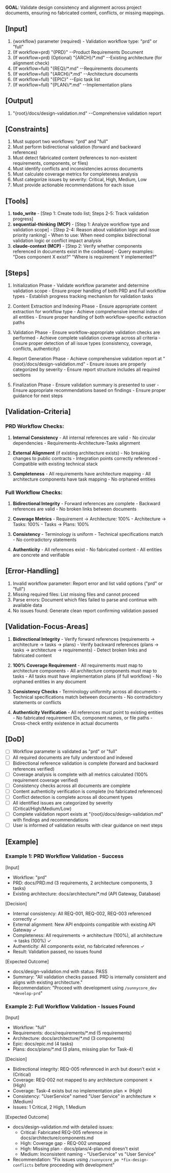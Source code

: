 **GOAL**: Validate design consistency and alignment across project documents, ensuring no fabricated content, conflicts, or missing mappings.

## [Input]
  1. {workflow} parameter (required) - Validation workflow type: "prd" or "full"
  2. (If workflow=prd) "{PRD}" --Product Requirements Document
  3. (If workflow=prd) (Optional) "{ARCH}/*.md" --Existing architecture (for alignment check)
  4. (If workflow=full) "{REQ}/*.md" --Requirements documents
  5. (If workflow=full) "{ARCH}/*.md" --Architecture documents
  6. (If workflow=full) "{EPIC}" --Epic task list
  7. (If workflow=full) "{PLAN}/*.md" --Implementation plans

## [Output]
  1. "{root}/docs/design-validation.md" --Comprehensive validation report

## [Constraints]
  1. Must support two workflows: "prd" and "full"
  2. Must perform bidirectional validation (forward and backward references)
  3. Must detect fabricated content (references to non-existent requirements, components, or files)
  4. Must identify conflicts and inconsistencies across documents
  5. Must calculate coverage metrics for completeness analysis
  6. Must categorize issues by severity: Critical, High, Medium, Low
  7. Must provide actionable recommendations for each issue

## [Tools]
  1. **todo_write**
    - [Step 1: Create todo list; Steps 2-5: Track validation progress]
  2. **sequential-thinking (MCP)**
    - [Step 1: Analyze workflow type and validation scope]
    - [Step 2-4: Reason about validation logic and issue priority ranking]
    - When to use: When need complex bidirectional validation logic or conflict impact analysis
  3. **claude-context (MCP)**
    - [Step 2: Verify whether components referenced in documents exist in the codebase]
    - Query examples: "Does component X exist?" "Where is requirement Y implemented?"

## [Steps]
  1. Initialization Phase
    - Validate workflow parameter and determine validation scope
    - Ensure proper handling of both PRD and Full workflow types
    - Establish progress tracking mechanism for validation tasks

  2. Content Extraction and Indexing Phase
    - Ensure appropriate content extraction for workflow type
    - Achieve comprehensive internal index of all entities
    - Ensure proper handling of both workflow-specific extraction paths

  3. Validation Phase
    - Ensure workflow-appropriate validation checks are performed
    - Achieve complete validation coverage across all criteria
    - Ensure proper detection of all issue types (consistency, coverage, conflicts, authenticity)

  4. Report Generation Phase
    - Achieve comprehensive validation report at "{root}/docs/design-validation.md"
    - Ensure issues are properly categorized by severity
    - Ensure report structure includes all required sections

  5. Finalization Phase
    - Ensure validation summary is presented to user
    - Ensure appropriate recommendations based on findings
    - Ensure proper guidance for next steps

## [Validation-Criteria]

### PRD Workflow Checks:
  1. **Internal Consistency**
    - All internal references are valid
    - No circular dependencies
    - Requirements-Architecture-Tasks alignment
  
  2. **External Alignment** (if existing architecture exists)
    - No breaking changes to public contracts
    - Integration points correctly referenced
    - Compatible with existing technical stack
  
  3. **Completeness**
    - All requirements have architecture mapping
    - All architecture components have task mapping
    - No orphaned entities

### Full Workflow Checks:
  1. **Bidirectional Integrity**
    - Forward references are complete
    - Backward references are valid
    - No broken links between documents
  
  2. **Coverage Metrics**
    - Requirement → Architecture: 100%
    - Architecture → Tasks: 100%
    - Tasks → Plans: 100%
  
  3. **Consistency**
    - Terminology is uniform
    - Technical specifications match
    - No contradictory statements
  
  4. **Authenticity**
    - All references exist
    - No fabricated content
    - All entities are concrete and verifiable

## [Error-Handling]
  1. Invalid workflow parameter: Report error and list valid options ("prd" or "full")
  2. Missing required files: List missing files and cannot proceed
  3. Parse errors: Document which files failed to parse and continue with available data
  4. No issues found: Generate clean report confirming validation passed

## [Validation-Focus-Areas]
  1. **Bidirectional Integrity**
    - Verify forward references (requirements → architecture → tasks → plans)
    - Verify backward references (plans → tasks → architecture → requirements)
    - Detect broken links and fabricated content
  
  2. **100% Coverage Requirement**
    - All requirements must map to architecture components
    - All architecture components must map to tasks
    - All tasks must have implementation plans (if full workflow)
    - No orphaned entities in any document
  
  3. **Consistency Checks**
    - Terminology uniformity across all documents
    - Technical specifications match between documents
    - No contradictory statements or conflicts
  
  4. **Authenticity Verification**
    - All references must point to existing entities
    - No fabricated requirement IDs, component names, or file paths
    - Cross-check entity existence in actual documents

## [DoD]
  - [ ] Workflow parameter is validated as "prd" or "full"
  - [ ] All required documents are fully understood and indexed
  - [ ] Bidirectional reference validation is complete (forward and backward references verified)
  - [ ] Coverage analysis is complete with all metrics calculated (100% requirement coverage verified)
  - [ ] Consistency checks across all documents are complete
  - [ ] Content authenticity verification is complete (no fabricated references)
  - [ ] Conflict detection is complete across all document types
  - [ ] All identified issues are categorized by severity (Critical/High/Medium/Low)
  - [ ] Complete validation report exists at "{root}/docs/design-validation.md" with findings and recommendations
  - [ ] User is informed of validation results with clear guidance on next steps

## [Example]

### Example 1: PRD Workflow Validation - Success
[Input]
- Workflow: "prd"
- PRD: docs/PRD.md (3 requirements, 2 architecture components, 3 tasks)
- Existing architecture: docs/architecture/*.md (API Gateway, Database)

[Decision]
- Internal consistency: All REQ-001, REQ-002, REQ-003 referenced correctly ✓
- External alignment: New API endpoints compatible with existing API Gateway ✓
- Completeness: All requirements → architecture (100%), all architecture → tasks (100%) ✓
- Authenticity: All components exist, no fabricated references ✓
- Result: Validation passed, no issues found

[Expected Outcome]
- docs/design-validation.md with status: PASS
- Summary: "All validation checks passed. PRD is internally consistent and aligns with existing architecture."
- Recommendation: "Proceed with development using `/sunnycore_dev *develop-prd`"

### Example 2: Full Workflow Validation - Issues Found
[Input]
- Workflow: "full"
- Requirements: docs/requirements/*.md (5 requirements)
- Architecture: docs/architecture/*.md (3 components)
- Epic: docs/epic.md (4 tasks)
- Plans: docs/plans/*.md (3 plans, missing plan for Task-4)

[Decision]
- Bidirectional integrity: REQ-005 referenced in arch but doesn't exist ✗ (Critical)
- Coverage: REQ-002 not mapped to any architecture component ✗ (High)
- Coverage: Task-4 exists but no implementation plan ✗ (High)
- Consistency: "UserService" named "User Service" in architecture ✗ (Medium)
- Issues: 1 Critical, 2 High, 1 Medium

[Expected Outcome]
- docs/design-validation.md with detailed issues:
  - Critical: Fabricated REQ-005 reference in docs/architecture/components.md
  - High: Coverage gap - REQ-002 unmapped
  - High: Missing plan - docs/plans/4-plan.md doesn't exist
  - Medium: Inconsistent naming - "UserService" vs "User Service"
- Recommendation: "Fix issues using `/sunnycore_po *fix-design-conflicts` before proceeding with development"

